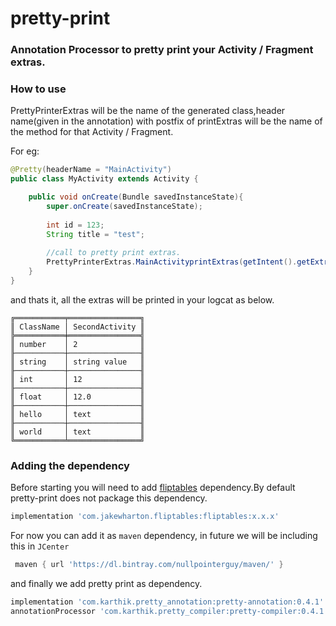 # pretty-print

### Annotation Processor to pretty print your Activity / Fragment extras.

### How to use
PrettyPrinterExtras will be the name of the generated class,header name(given in the annotation) with postfix of printExtras will be the name of the method for that Activity / Fragment.

For eg:

```java
@Pretty(headerName = "MainActivity")
public class MyActivity extends Activity {

	public void onCreate(Bundle savedInstanceState){
		super.onCreate(savedInstanceState);
		
		int id = 123;
		String title = "test";		
		
		//call to pretty print extras.		
		PrettyPrinterExtras.MainActivityprintExtras(getIntent().getExtras());	
	}
}
```
and thats it, all the extras will be printed in your logcat as below.

```
╔═══════════╤════════════════╗
║ ClassName │ SecondActivity ║
╠═══════════╪════════════════╣
║ number    │ 2              ║
╟───────────┼────────────────╢
║ string    │ string value   ║
╟───────────┼────────────────╢
║ int       │ 12             ║
╟───────────┼────────────────╢
║ float     │ 12.0           ║
╟───────────┼────────────────╢
║ hello     │ text           ║
╟───────────┼────────────────╢
║ world     │ text           ║
╚═══════════╧════════════════╝ 

```

### Adding the dependency
Before starting you will need to add [fliptables](https://github.com/JakeWharton/flip-tables) dependency.By default pretty-print does not package this dependency. 

```groovy
implementation 'com.jakewharton.fliptables:fliptables:x.x.x'
```
For now you can add it as `maven` dependency, in future we will be including this in `JCenter`

```groovy
 maven { url 'https://dl.bintray.com/nullpointerguy/maven/' }
```

and finally we add pretty print as dependency.

```groovy
implementation 'com.karthik.pretty_annotation:pretty-annotation:0.4.1'
annotationProcessor 'com.karthik.pretty_compiler:pretty-compiler:0.4.1'
```
